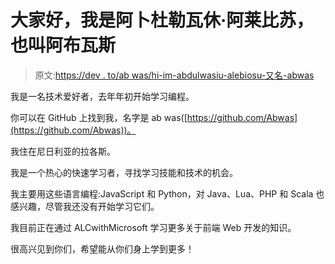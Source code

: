 # 大家好，我是阿卜杜勒瓦休·阿莱比苏，也叫阿布瓦斯

> 原文:[https://dev . to/ab was/hi-im-abdulwasiu-alebiosu-又名-abwas](https://dev.to/abwas/hi-im-abdulwasiu-alebiosu-also-known-as-abwas)

我是一名技术爱好者，去年年初开始学习编程。

你可以在 GitHub 上找到我，名字是 ab was([https://github.com/Abwas](https://github.com/Abwas))。

我住在尼日利亚的拉各斯。

我是一个热心的快速学习者，寻找学习技能和技术的机会。

我主要用这些语言编程:JavaScript 和 Python，对 Java、Lua、PHP 和 Scala 也感兴趣，尽管我还没有开始学习它们。

我目前正在通过 ALCwithMicrosoft 学习更多关于前端 Web 开发的知识。

很高兴见到你们，希望能从你们身上学到更多！